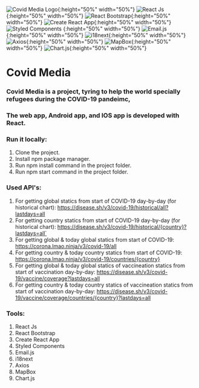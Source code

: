 ![Covid Media Logo](http://covidmediainfo.com/Images/logo_white.png){:height="50%" width="50%"} 
![React Js](https://res.cloudinary.com/practicaldev/image/fetch/s--54ca_F2q--/c_imagga_scale,f_auto,fl_progressive,h_900,q_auto,w_1600/https://dev-to-uploads.s3.amazonaws.com/i/1wwdyw5de8avrdkgtz5n.png){:height="50%" width="50%"}
![React Bootstrap](https://miro.medium.com/max/5244/1*ZSIihImW6DeVOYwUL-ghfQ.png){:height="50%" width="50%"}
![Create React App](https://miro.medium.com/max/464/1*LxtdsVO0UnRDlrale42riQ.png){:height="50%" width="50%"}
![Styled Components](https://raw.githubusercontent.com/styled-components/brand/master/styled-components.png) {:height="50%" width="50%"}
![Email.js](https://pbs.twimg.com/profile_images/1273938647297994753/2mvrQgmu.jpg){:height="50%" width="50%"}
![i18next](https://gblobscdn.gitbook.com/spaces%2F-L9iS6Wm2hynS5H9Gj7j%2Favatar.png){:height="50%" width="50%"}
![Axios](https://miro.medium.com/fit/c/1838/551/1*80J2Wa21DYXxMbbtBziJHg.png){:height="50%" width="50%"}
![MapBox](https://upload.wikimedia.org/wikipedia/commons/thumb/c/c4/Mapbox_logo_2017.svg/1280px-Mapbox_logo_2017.svg.png){:height="50%" width="50%"}
![Chart.js](https://www.chartjs.org/img/chartjs-logo.svg){:height="50%" width="50%"}



# Covid Media
### Covid Media is a project, tyring to help the world specially refugees during the COVID-19 pandeimc,

### The web app, Android app, and IOS app is developed with React.

### Run it locally:
1. Clone the project.
2. Install npm package manager.
3. Run npm install command in the project folder.
4. Run npm start command in the project folder.

### Used API's:
1. For getting global statics from start of COVID-19 day-by-day (for historical chart): https://disease.sh/v3/covid-19/historical/all?lastdays=all
2. For getting country statics from start of COVID-19 day-by-day (for historical chart): https://disease.sh/v3/covid-19/historical/{country}?lastdays=all`
4. For getting global & today global statics from start of COVID-19: https://corona.lmao.ninja/v3/covid-19/all
5. For getting country & today country statics from start of COVID-19: https://corona.lmao.ninja/v3/covid-19/countries/{country}
6. For getting global & today global statics of vaccineation statics from start of vaccination day-by-day: https://disease.sh/v3/covid-19/vaccine/coverage?lastdays=all
7. For getting country & today country statics of vaccineation statics from start of vaccination day-by-day: https://disease.sh/v3/covid-19/vaccine/coverage/countries/{country}?lastdays=all

### Tools:
1. React Js
2. React Bootstrap
3. Create React App
4. Styled Components
5. Email.js
6. i18next
7. Axios
8. MapBox
9. Chart.js